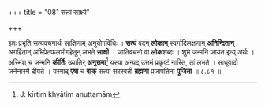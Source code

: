 +++
title = "081 सत्यं साक्ष्ये"

+++


इतः प्रभृति सत्यवचनार्थः साक्षिणाम् अनुयोगविधिः । **सत्यं** वदन् **लोकान्** स्वर्गादिलक्षणान् **अनिन्दितान्** अगर्हितान् अभिप्रेतफलभोगहेतून् लभते **साक्षी** । जातिवचनो वा **लोक**शब्दः । शुभे जन्मनि जायत इत्य् अर्थः । अस्मिंश् च जन्मनि **कीर्तिः** ख्यातिर् **अनुत्तमा**[^३००] यस्या अन्यद् उत्तमं प्रकृष्टं नास्ति, तां लभते । साधुवादो जनेनास्मै दीयते । यस्माद् **एषा** च **वाक्** सत्या सरस्वती **ब्रह्मणा** प्रजापतिना **पूजिता** ॥ ८.८१ ॥


[^३००]:
     J: kīrtiṃ khyātim anuttamām